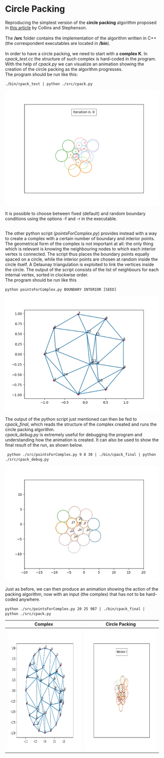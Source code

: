 # Circle Packing
Reproducing the simplest version of the **circle packing** algorithm proposed in [this article](https://www.sciencedirect.com/science/article/pii/S0925772102000998)
by Collins and Stephenson.</br></br>
The **/src** folder contains the implementation of the algorithm written in C++ (the correspondent executables are located in **/bin**).</br></br>
In order to have a circle packing, we need to start with a **complex K**. In _cpack\_test.cc_ the structure of such complex is hard-coded in the program.</br>
With the help of _cpack.py_ we can visualize an animation showing the creation of the circle packing as the algorithm progresses.<br>
The program should be run like this:
```
./bin/cpack_test | python ./src/cpack.py
```
<p align="center">
<img src="https://github.com/amanitta/circlePacking/blob/master/cpack_01.gif"/>
</p>
It is possible to choose between fixed (default) and random boundary conditions using the options -f and -r in the executable.</br></br>

The other python script (_pointsForComplex.py_) provides instead with a way to create a complex with a certain number of boundary and interior points. The geometrical form of the complex is not important at all: the only thing which is relevant is knowing the neighbouring nodes to which each interior vertex is connected. The script thus places the boundary points equally spaced on a circle, while the interior points are chosen at random inside the circle itself. A Delaunay triangulation is exploited to link the vertices inside the circle. The output of the script consists of the list of neighbours for each internal vertex, sorted in clockwise order.</br>
The program should be run like this
```
python pointsForComplex.py BOUNDARY INTERIOR [SEED]
```
<p align="center">
  <img src="https://github.com/amanitta/circlePacking/blob/master/complex.jpg">
</p>

The output of the python script just mentioned can then be fed to _cpack_final_, which reads the structure of the complex created and runs the circle packing algorithm.</br>
_cpack_debug.py_ is extremely useful for debugging the program and understanding how the animation is created. It can also be used to show the final result of the run, as shown below.
```
 python ./src/pointsForComplex.py 9 8 30 | ./bin/cpack_final | python ./src/cpack_debug.py 
```
<p align="center">
  <img src="https://github.com/amanitta/circlePacking/blob/master/cpack_debug.jpg">
</p>

Just as before, we can then produce an animation showing the action of the packing algorithm, now with an input (the complex) that has not to be hard-coded anywhere.
```
python ./src/pointsForComplex.py 20 25 987 | ./bin/cpack_final | python ./src/cpack.py 
```
Complex             |  Circle Packing
:-------------------------:|:-------------------------:
<img src="https://github.com/amanitta/circlePacking/blob/master/complex_final.jpg" width=500 height=400/> | <img src="https://github.com/amanitta/circlePacking/blob/master/cpack_final.gif" width=500 height=400/>




